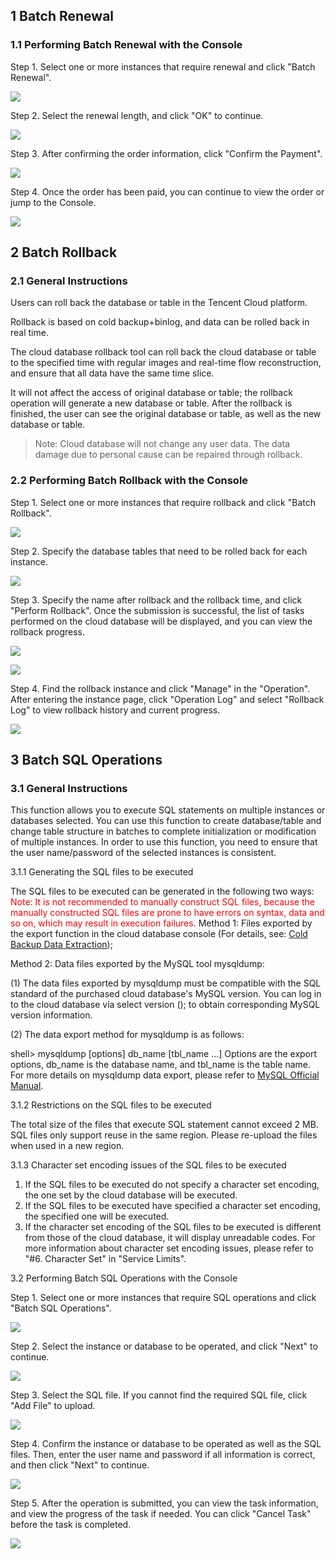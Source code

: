 ## 1 Batch Renewal
### 1.1 Performing Batch Renewal with the Console

Step 1. Select one or more instances that require renewal and click "Batch Renewal".

![](//mccdn.qcloud.com/img56825d68b83d4.png)

Step 2. Select the renewal length, and click "OK" to continue.

![](//mccdn.qcloud.com/img56825d6f7b8c5.png)

Step 3. After confirming the order information, click "Confirm the Payment".

![](//mccdn.qcloud.com/img56825d763f318.png)

Step 4. Once the order has been paid, you can continue to view the order or jump to the Console.

![](//mccdn.qcloud.com/img56825d7c5d5ea.png)

## 2 Batch Rollback

### 2.1 General Instructions

Users can roll back the database or table in the Tencent Cloud platform.

Rollback is based on cold backup+binlog, and data can be rolled back in real time.

The cloud database rollback tool can roll back the cloud database or table to the specified time with regular images and real-time flow reconstruction, and ensure that all data have the same time slice.

It will not affect the access of original database or table; the rollback operation will generate a new database or table. After the rollback is finished, the user can see the original database or table, as well as the new database or table.

> Note: Cloud database will not change any user data. The data damage due to personal cause can be repaired through rollback.
>
### 2.2 Performing Batch Rollback with the Console

Step 1. Select one or more instances that require rollback and click "Batch Rollback".

![](//mccdn.qcloud.com/img56825d2d97ec4.png)

Step 2. Specify the database tables that need to be rolled back for each instance.

![](//mccdn.qcloud.com/img56825d1ff334a.png)


Step 3. Specify the name after rollback and the rollback time, and click "Perform Rollback". Once the submission is successful, the list of tasks performed on the cloud database will be displayed, and you can view the rollback progress.

![](//mccdn.qcloud.com/img56825d17d8e14.png)

![](//mccdn.qcloud.com/img56825d12ea040.png)

Step 4. Find the rollback instance and click "Manage" in the "Operation". After entering the instance page, click "Operation Log" and select "Rollback Log" to view rollback history and current progress.

![](//mccdn.qcloud.com/img56825d075c08a.png)

## 3 Batch SQL Operations

### 3.1 General Instructions

This function allows you to execute SQL statements on multiple instances or databases selected. You can use this function to create database/table and change table structure in batches to complete initialization or modification of multiple instances. In order to use this function, you need to ensure that the user name/password of the selected instances is consistent.

3.1.1 Generating the SQL files to be executed

The SQL files to be executed can be generated in the following two ways:
<span style = "color:#F00"> Note: It is not recommended to manually construct SQL files, because the manually constructed SQL files are prone to have errors on syntax, data and so on, which may result in execution failures. </span>
Method 1:  Files exported by the export function in the cloud database console (For details, see: [Cold Backup Data Extraction](/doc/product/236/冷备数据提取));

Method 2: Data files exported by the MySQL tool mysqldump:

(1) The data files exported by mysqldump must be compatible with the SQL standard of the purchased cloud database's MySQL version. You can log in to the cloud database via select version (); to obtain corresponding MySQL version information.

(2) The data export method for mysqldump is as follows:

shell> mysqldump [options] db_name [tbl_name ...]
Options are the export options, db_name is the database name, and tbl_name is the table name.
For more details on mysqldump data export, please refer to [MySQL Official Manual](http://dev.mysql.com/doc/refman/5.1/en/mysqldump.html).

3.1.2 Restrictions on the SQL files to be executed

The total size of the files that execute SQL statement cannot exceed 2 MB. SQL files only support reuse in the same region. Please re-upload the files when used in a new region.

3.1.3 Character set encoding issues of the SQL files to be executed

1. If the SQL files to be executed do not specify a character set encoding, the one set by the cloud database will be executed.
2. If the SQL files to be executed have specified a character set encoding, the specified one will be executed.
3. If the character set encoding of the SQL files to be executed is different from those of the cloud database, it will display unreadable codes.
For more information about character set encoding issues, please refer to "#6. Character Set" in "Service Limits".

3.2 Performing Batch SQL Operations with the Console

Step 1. Select one or more instances that require SQL operations and click "Batch SQL Operations".

![](//mccdn.qcloud.com/img56825e5e779b7.png)

Step 2. Select the instance or database to be operated, and click "Next" to continue.

![](//mccdn.qcloud.com/img56825e584c1cb.png)

Step 3. Select the SQL file. If you cannot find the required SQL file, click "Add File" to upload.

![](//mccdn.qcloud.com/img56825e4c63c6a.png)

Step 4. Confirm the instance or database to be operated as well as the SQL files. Then, enter the user name and password if all information is correct, and then click "Next" to continue.

![](//mccdn.qcloud.com/img56825e4227d88.png)

Step 5. After the operation is submitted, you can view the task information, and view the progress of the task if needed. You can click "Cancel Task" before the task is completed.

![](//mccdn.qcloud.com/img56825e3723afa.png)



